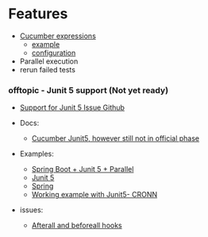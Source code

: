 # Features

* [Cucumber expressions](https://cucumber.io/docs/cucumber/cucumber-expressions)
  * [example](https://github.com/cucumber/cucumber-jvm/tree/main/examples/java-calculator)
  * [configuration](https://cucumber.io/docs/cucumber/configuration)  
* Parallel execution
* rerun failed tests

### offtopic - Junit 5 support (Not yet ready)

* [Support for Junit 5 Issue Github](https://github.com/cucumber/cucumber-jvm/issues/1149#issuecomment-611716745)

* Docs:
    * [Cucumber Junit5, however still not in official phase](https://github.com/cucumber/cucumber-jvm/tree/main/junit-platform-engine#cucumber-junit-platform-engine)
* Examples:
    * [Spring Boot + Junit 5 + Parallel](https://github.com/mpkorstanje/cucumber-spring-boot-parallel)
    * [Junit 5](https://github.com/cucumber/cucumber-jvm/tree/main/examples/java-calculator-junit5)
    * [Spring](https://github.com/cucumber/cucumber-jvm/tree/main/examples/spring-txn)
    * [Working example with Junit5- CRONN](https://github.com/cronn/cucumber-junit5-example)


* issues:
    * [Afterall and beforeall hooks](https://github.com/cucumber/cucumber-jvm/pull/1876)
  